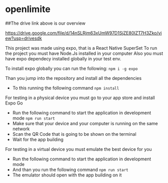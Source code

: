 # openlimite

##The drive link above is our overview

https://drive.google.com/file/d/14nSLRjm63xUmW97D1SjZE80lZT7H3Zko/view?usp=drivesdk

This project was made using expo, that is a React Native SuperSet
To run the project you must have Node.Js installed in your computer
Also you must have expo dependecy installed globally in your test env.

To install expo globally you can run the following:
```npm i -g expo ```

Than you jump into the repository and install all the dependencies
- To this running the following command
```npm install```

For testing in a physical device you must go to your app store and install
Expo Go
- Run the following command to start the application in development mode
```npm run start```
- Make sure that your device and your computer is running on the same network
- Scan the QR Code that is going to be shown on the terminal
- Wait for the app building

For testing in a virtual device you must emulate the best device for you
- Run the following command to start the application in development mode
- And than you run the following command
```npm run start```
- The emulator should open with the app building on it
